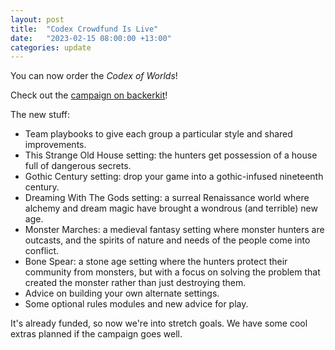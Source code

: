 ```yaml
---
layout: post
title:  "Codex Crowdfund Is Live"
date:   "2023-02-15 08:00:00 +13:00"
categories: update
--- 
```

You can now order the _Codex of Worlds_! 

Check out the [campaign on backerkit](https://www.backerkit.com/c/evil-hat/codex-of-worlds)!

The new stuff:
* Team playbooks to give each group a particular style and shared improvements.
* This Strange Old House setting: the hunters get possession of a house full of dangerous secrets.
* Gothic Century setting: drop your game into a gothic-infused nineteenth century.
* Dreaming With The Gods setting: a surreal Renaissance world where alchemy and dream magic have brought a wondrous (and terrible) new age.
* Monster Marches: a medieval fantasy setting where monster hunters are outcasts, and the spirits of nature and needs of the people come into conflict.
* Bone Spear: a stone age setting where the hunters protect their community from monsters, but with a focus on solving the problem that created the monster rather than just destroying them.
* Advice on building your own alternate settings.
* Some optional rules modules and new advice for play.

It's already funded, so now we're into stretch goals. We have some cool extras planned if the campaign goes well.
